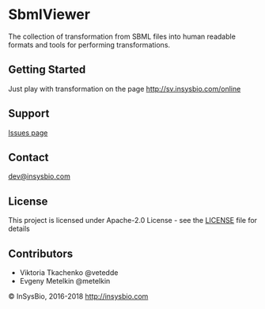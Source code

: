 # SbmlViewer
The collection of transformation from SBML files into human readable formats and tools for performing transformations.

## Getting Started

Just play with transformation on the page http://sv.insysbio.com/online

## Support

[Issues page](https://github.com/insysbio/SbmlViewer/issues)


## Contact

dev@insysbio.com

## License

This project is licensed under Apache-2.0 License - see the [LICENSE](LICENSE) file for details

## Contributors

- Viktoria Tkachenko @vetedde
- Evgeny Metelkin @metelkin

© InSysBio, 2016-2018
http://insysbio.com
